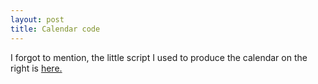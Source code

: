 ```yaml
---
layout: post
title: Calendar code
---
```



I forgot to mention, the little script I used to produce the calendar on the right is [here.](/~dj/calendar)


